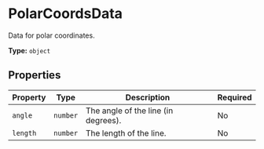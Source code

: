 # PolarCoordsData

Data for polar coordinates.


**Type:** `object`

## Properties

| Property | Type | Description | Required |
|----------|------|-------------|----------|
| `angle` | `number` | The angle of the line (in degrees). | No |
| `length` | `number` | The length of the line. | No |


